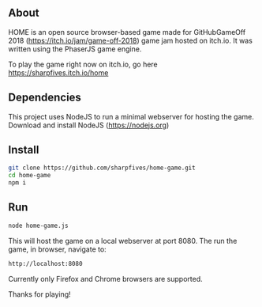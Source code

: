 ## About

HOME is an open source browser-based game made for GitHubGameOff 2018 (https://itch.io/jam/game-off-2018) game jam hosted on itch.io. It was written using the PhaserJS game engine.

To play the game right now on itch.io, go here https://sharpfives.itch.io/home

## Dependencies

This project uses NodeJS to run a minimal webserver for hosting the game. Download and install NodeJS (https://nodejs.org)

## Install

```bash
git clone https://github.com/sharpfives/home-game.git
cd home-game
npm i
```

## Run

```bash
node home-game.js
```

This will host the game on a local webserver at port 8080. The run the game, in browser, navigate to:

```bash
http://localhost:8080
```

Currently only Firefox and Chrome browsers are supported.

Thanks for playing!
